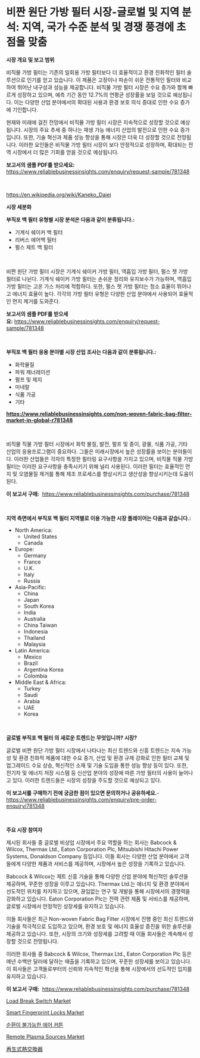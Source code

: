 <p><h1>비짠 원단 가방 필터 시장-글로벌 및 지역 분석: 지역, 국가 수준 분석 및 경쟁 풍경에 초점을 맞춤</h1></p><p><strong>시장 개요 및 보고 범위</strong></p>
<p><p>비직물 가방 필터는 기존의 일회용 가방 필터보다 더 효율적이고 환경 친화적인 필터 솔루션으로 인기를 얻고 있습니다. 이 제품은 고장이나 파손이 쉬운 전통적인 필터와 비교하여 뛰어난 내구성과 성능을 제공합니다. 비직물 가방 필터 시장은 수요 증가와 함께 빠르게 성장하고 있으며, 예측 기간 동안 12.7%의 연평균 성장률을 보일 것으로 예상됩니다. 이는 다양한 산업 분야에서의 확대된 사용과 환경 보호 의식 증대로 인한 수요 증가에 기인합니다.</p><p>현재와 미래에 걸친 전망에서 비직물 가방 필터 시장은 지속적으로 성장할 것으로 예상됩니다. 시장의 주요 추세 중 하나는 재생 가능 에너지 산업의 발전으로 인한 수요 증가입니다. 또한, 기술 혁신과 제품 성능 향상을 통해 시장은 더욱 더 성장할 것으로 전망됩니다. 이러한 요인들은 비직물 가방 필터 시장이 보다 안정적으로 성장하며, 확대되는 전역 시장에서 더 많은 기회를 얻을 것으로 예상됩니다.</p></p>
<p><strong>보고서의 샘플 PDF를 받으세요:</strong> <a href="https://www.reliablebusinessinsights.com/enquiry/request-sample/781348">https://www.reliablebusinessinsights.com/enquiry/request-sample/781348</a></p>
<p>&nbsp;</p>
<p><a href="https://en.wikipedia.org/wiki/Kaneko_Daiei">https://en.wikipedia.org/wiki/Kaneko_Daiei</a></p>
<p><strong>시장 세분화</strong></p>
<p><strong>부직포 백 필터 유형별 시장 분석은 다음과 같이 분류됩니다.:</strong></p>
<p><ul><li>기계식 쉐이커 백 필터</li><li>리버스 에어백 필터</li><li>펄스 제트 백 필터</li></ul></p>
<p>&nbsp;</p>
<p><p>비짠 원단 가방 필터 시장은 기계식 쉐이커 가방 필터, 역흡입 가방 필터, 펄스 젯 가방 필터로 나뉜다. 기계식 쉐이커 가방 필터는 손쉬운 정리와 유지보수가 가능하며, 역흡입 가방 필터는 고온 가스 처리에 적합하다. 또한, 펄스 젯 가방 필터는 청소 효율이 뛰어나고 에너지 효율이 높다. 각각의 가방 필터 유형은 다양한 산업 분야에서 사용되어 효율적인 먼지 제거를 도와준다.</p></p>
<p><strong>보고서의 샘플 PDF를 받으세요:</strong>&nbsp;<a href="https://www.reliablebusinessinsights.com/enquiry/request-sample/781348">https://www.reliablebusinessinsights.com/enquiry/request-sample/781348</a></p>
<p>&nbsp;</p>
<p><strong> 부직포 백 필터 응용 분야별 시장 산업 조사는 다음과 같이 분류됩니다.:</strong></p>
<p><ul><li>화학물질</li><li>파워 제너레이션</li><li>펄프 및 제지</li><li>미네랄</li><li>식품 가공</li><li>기타</li></ul></p>
<p><strong><a href="https://www.reliablebusinessinsights.com/non-woven-fabric-bag-filter-market-in-global-r781348">https://www.reliablebusinessinsights.com/non-woven-fabric-bag-filter-market-in-global-r781348</a></strong></p>
<p>&nbsp;</p>
<p><p>비직물 직물 가방 필터 시장에서 화학 물질, 발전, 펄프 및 종이, 광물, 식품 가공, 기타 산업의 응용프로그램이 중요하다. 그들은 미래시장에서 높은 성장률을 보이는 분야들이다. 이러한 산업들은 각자의 특정한 필터링 요구사항을 가지고 있으며, 비직물 직물 가방 필터는 이러한 요구사항을 충족시키기 위해 널리 사용된다. 이러한 필터는 효율적인 먼지 및 오염물질 제거를 통해 제조 프로세스를 향상시키고 생산성을 향상시키는데 도움이 된다.</p></p>
<p><strong>이 보고서 구매:</strong>&nbsp; <a href="https://www.reliablebusinessinsights.com/purchase/781348">https://www.reliablebusinessinsights.com/purchase/781348</a></p>
<p>&nbsp;</p>
<p><strong>지역 측면에서 부직포 백 필터 지역별로 이용 가능한 시장 플레이어는 다음과 같습니다.:</strong></p>
<p><ul>
    <li>
        North America:
        <ul>
            <li>United States</li>
            <li>Canada</li>
        </ul>
    </li>
    <li>
        Europe:
        <ul>
            <li>Germany</li>
            <li>France</li>
            <li>U.K.</li>
            <li>Italy</li>
            <li>Russia</li>
        </ul>
    </li>
    <li>
        Asia-Pacific:
        <ul>
            <li>China</li>
            <li>Japan</li>
            <li>South Korea</li>
            <li>India</li>
            <li>Australia</li>
            <li>China Taiwan</li>
            <li>Indonesia</li>
            <li>Thailand</li>
            <li>Malaysia</li>
        </ul>
    </li>
    <li>
        Latin America:
        <ul>
            <li>Mexico</li>
            <li>Brazil</li>
            <li>Argentina Korea</li>
            <li>Colombia</li>
        </ul>
    </li>
    <li>
        Middle East & Africa:
        <ul>
            <li>Turkey</li>
            <li>Saudi</li>
            <li>Arabia</li>
            <li>UAE</li>
            <li>Korea</li>
        </ul>
    </li>
    </ul></p>
<p>&nbsp;</p>
<p><strong>글로벌 부직포 백 필터 의 새로운 트렌드는 무엇입니까? 시장?</strong></p>
<p><p>글로벌 비짠 원단 가방 필터 시장에서 나타나는 최신 트렌드와 신흥 트렌드는 지속 가능성 및 환경 친화적 제품에 대한 수요 증가, 산업 및 환경 규제 강화로 인한 필터 교체 및 업그레이드 수요 상승, 혁신적인 소재 및 기술 도입을 통한 성능 향상 등이 있다. 또한, 전기차 및 에너지 저장 시스템 등 신산업 분야의 성장에 따른 가방 필터의 사용이 늘어나고 있다. 이러한 트렌드들은 시장의 성장을 주도할 것으로 예상되고 있다.</p></p>
<p><strong>이 보고서를 구매하기 전에 궁금한 점이 있으면 문의하거나 공유하세요.</strong>- <a href="https://www.reliablebusinessinsights.com/enquiry/pre-order-enquiry/781348">https://www.reliablebusinessinsights.com/enquiry/pre-order-enquiry/781348</a></p>
<p>&nbsp;</p>
<p><strong>주요 시장 참여자</strong></p>
<p><p>제시된 회사들 중 글로벌 비상업 시장에서 주요 역할을 하는 회사는 Babcock & Wilcox, Thermax Ltd., Eaton Corporation Plc, Mitsubishi Hitachi Power Systems, Donaldson Company 등입니다. 이들 회사는 다양한 산업 분야에서 고객들에게 다양한 제품과 서비스를 제공하며, 시장에서 높은 성장을 기록하고 있습니다.</p><p>Babcock & Wilcox는 제트 신흥 기술을 통해 다양한 산업 분야에 혁신적인 솔루션을 제공하며, 꾸준한 성장을 이루고 있습니다. Thermax Ltd.는 에너지 및 환경 분야에서 선도적인 위치를 차지하고 있으며, 끊임없는 연구 및 개발을 통해 시장에서의 경쟁력을 강화하고 있습니다. Eaton Corporation Plc는 전력 관련 제품 및 서비스를 제공하며, 글로벌 시장에서 안정적인 성장세를 유지하고 있습니다.</p><p>이들 회사들은 최근 Non-woven Fabric Bag Filter 시장에서 진행 중인 최신 트렌드와 기술을 적극적으로 도입하고 있으며, 환경 보호 및 에너지 효율성 증진을 위한 솔루션을 제공하고 있습니다. 또한, 시장의 크기와 성장세를 고려할 때 이들 회사들은 계속해서 성장할 것으로 전망됩니다.</p><p>이러한 회사들 중 Babcock & Wilcox, Thermax Ltd., Eaton Corporation Plc 등은 매년 수백만 달러에 달하는 매출을 기록하고 있으며, 꾸준한 성장세를 보이고 있습니다. 이 회사들은 고객들로부터의 신뢰와 지속적인 혁신을 통해 시장에서의 선도적인 입지를 유지하고 있습니다.</p></p>
<p><strong>이 보고서 구매:</strong>&nbsp;&nbsp;<a href="https://www.reliablebusinessinsights.com/purchase/781348">https://www.reliablebusinessinsights.com/purchase/781348</a></p>
<p><p><a href="https://github.com/lubmix/Market-Research-Report-List-3/blob/main/load-break-switch-market.md">Load Break Switch Market</a></p><p><a href="https://issuu.com/reportprime-2/docs/smart-fingerprint-locks-market-size-2030.pptx">Smart Fingerprint Locks Market</a></p><p><a href="https://github.com/rcabello548/Market-Research-Report-List-2/blob/main/1059321159155.md">순환이 불가능한 에어 커튼</a></p><p><a href="https://github.com/joannagoyvaerts/Market-Research-Report-List-3/blob/main/remote-plasma-sources-market.md">Remote Plasma Sources Market</a></p><p><a href="https://github.com/TerrellConn/Market-Research-Report-List-1/blob/main/1500034149436.md">再生式熱交換器</a></p></p>